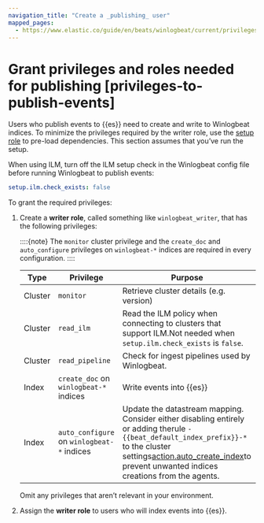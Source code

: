 ```yaml
---
navigation_title: "Create a _publishing_ user"
mapped_pages:
  - https://www.elastic.co/guide/en/beats/winlogbeat/current/privileges-to-publish-events.html
---
```


# Grant privileges and roles needed for publishing [privileges-to-publish-events]


Users who publish events to {{es}} need to create and write to Winlogbeat indices. To minimize the privileges required by the writer role, use the [setup role](/reference/winlogbeat/privileges-to-setup-beats.md) to pre-load dependencies. This section assumes that you’ve run the setup.

When using ILM, turn off the ILM setup check in the Winlogbeat config file before running Winlogbeat to publish events:

```yaml
setup.ilm.check_exists: false
```

To grant the required privileges:

1. Create a **writer role**, called something like `winlogbeat_writer`, that has the following privileges:

    ::::{note}
    The `monitor` cluster privilege and the `create_doc` and `auto_configure` privileges on `winlogbeat-*` indices are required in every configuration.
    ::::


    | Type | Privilege | Purpose |
    | --- | --- | --- |
    | Cluster | `monitor` | Retrieve cluster details (e.g. version) |
    | Cluster | `read_ilm` | Read the ILM policy when connecting to clusters that support ILM.Not needed when `setup.ilm.check_exists` is `false`. |
    | Cluster | `read_pipeline` | Check for ingest pipelines used by Winlogbeat. |
    | Index | `create_doc` on `winlogbeat-*` indices | Write events into {{es}} |
    | Index | `auto_configure` on `winlogbeat-*` indices | Update the datastream mapping. Consider either disabling entirely or adding therule `-{{beat_default_index_prefix}}-*` to the cluster settings[action.auto_create_index](https://www.elastic.co/docs/api/doc/elasticsearch/operation/operation-create)to prevent unwanted indices creations from the agents. |

    Omit any privileges that aren’t relevant in your environment.

2. Assign the **writer role** to users who will index events into {{es}}.

